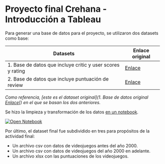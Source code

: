 # Proyecto final Crehana - Introducción a Tableau

Para generar una base de datos para el proyecto, se utilizaron dos datasets como base:

| Datasets                                                   | Enlace original                                        |
| ---------------------------------------------------------- | ------------------------------------------------------ |
| 1. Base de datos que incluye critic y user scores y rating | [Enlace](https://data.world/sumitrock/videogames)      |
| 2. Base de datos que incluye puntuación de review          | [Enlace](https://data.world/bramwax/video-games-sales) |

*Como referencia, [este es el dataset original](1. Base de datos original  [Enlace](https://www.kaggle.com/datasets/gregorut/videogamesales)[) en el que se basan los dos anteriores.* 



Se hizo la limpieza y transformación de los datos [en un notebook](https://nbviewer.org/github/FranciscoGalan/Proyecto_final_crehana_tableau/blob/main/Transformaci%C3%B3n_de_datos.ipynb). 

 [![Open Notebook](https://img.shields.io/badge/Jupyter-Open_Notebook-blue?logo=Jupyter)](https://nbviewer.org/github/FranciscoGalan/Proyecto_final_crehana_tableau/blob/main/Transformaci%C3%B3n_de_datos.ipynb)

Por último, el dataset final fue subdividido en tres para propósitos de la actividad final:

* Un archivo csv con datos de videojuegos antes del año 2000.
* Un archivo csv con datos de videojuegos del año 2000 en adelante. 
* Un archivo xlsx con las puntuaciones de los videojuegos. 